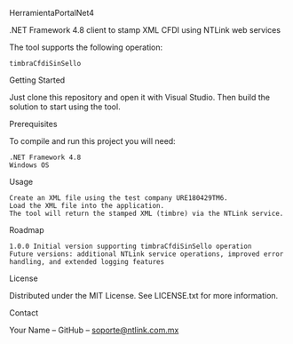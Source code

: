 HerramientaPortalNet4

.NET Framework 4.8 client to stamp XML CFDI using NTLink web services

The tool supports the following operation:

    timbraCfdiSinSello

Getting Started

Just clone this repository and open it with Visual Studio. Then build the solution to start using the tool.

Prerequisites

To compile and run this project you will need:

    .NET Framework 4.8
    Windows OS

Usage

    Create an XML file using the test company URE180429TM6.
    Load the XML file into the application.
    The tool will return the stamped XML (timbre) via the NTLink service.

Roadmap

    1.0.0 Initial version supporting timbraCfdiSinSello operation
    Future versions: additional NTLink service operations, improved error handling, and extended logging features

License

Distributed under the MIT License. See LICENSE.txt for more information.

Contact

Your Name – GitHub – soporte@ntlink.com.mx
